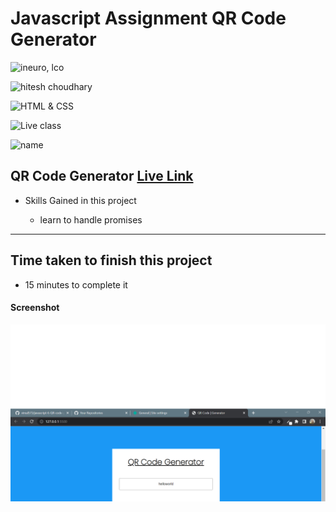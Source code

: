 # Javascript Assignment QR Code Generator

![ineuro, lco](https://img.shields.io/badge/iNeuron-LCO-green)

![hitesh choudhary](https://img.shields.io/badge/Hitesh--Choudhary-Full--stack--JS--bootcamp-red)

![HTML & CSS](https://img.shields.io/badge/JAVASCRIPT-DOM-orange)

![Live class](https://img.shields.io/badge/LIVE--CLASS-PROJECT--QR-CODE--GENERATOR-lightgrey)

![name](https://img.shields.io/badge/Vimal--Kumar-lightgrey)

## QR Code Generator [Live Link](https://qr-code-generator-js-6.netlify.app/)

- Skills Gained in this project

  - learn to handle promises

---

## Time taken to finish this project

- 15 minutes to complete it

#### Screenshot

![Desktop](./Image/js-6.png)

